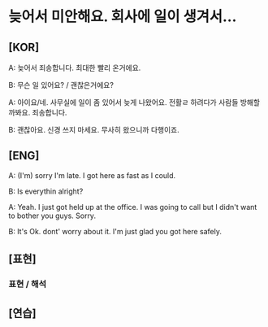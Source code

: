 # 늦어서 미안해요. 회사에 일이 생겨서...

## [KOR]

A: 늦어서 죄송합니다. 최대한 빨리 온거에요.

B: 무슨 일 있어요? / 괜찮은거에요?

A: 아이요/네. 사무실에 일이 좀 있어서 늦게 나왔어요. 전활ㄹ 하려다가 사람들 방해할까봐요. 죄송합니다.

B: 괜찮아요. 신경 쓰지 마세요. 무사히 왔으니까 다행이죠.

## [ENG]

A: (I'm) sorry I'm late. I got here as fast as I could.

B: Is everythin alright?

A: Yeah. I just got held up at the office. I was going to call but I didn't want to bother you guys. Sorry.

B: It's Ok. dont' worry about it. I'm just glad you got here safely.



## [표현]

### 표현 / 해석



## [연습]